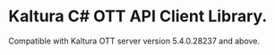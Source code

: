 # Kaltura C# OTT API Client Library.
Compatible with Kaltura OTT server version 5.4.0.28237 and above.
